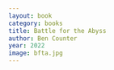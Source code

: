 ```yaml
---
layout: book
category: books
title: Battle for the Abyss
author: Ben Counter
year: 2022
image: bfta.jpg
---
```


